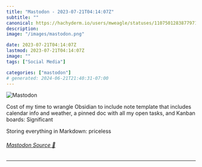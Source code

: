 ```yaml
---
title: "Mastodon - 2023-07-21T04:14:07Z"
subtitle: ""
canonical: https://hachyderm.io/users/mweagle/statuses/110750128387797159
description:
image: "/images/mastodon.png"

date: 2023-07-21T04:14:07Z
lastmod: 2023-07-21T04:14:07Z
image: ""
tags: ["Social Media"]

categories: ["mastodon"]
# generated: 2024-06-21T21:40:31-07:00
---
```

![Mastodon](/images/mastodon.png)

<p>Cost of my time to wrangle Obsidian to include note template that includes calendar info and weather, a pinned doc with all my open tasks, and Kanban boards: Significant</p><p>Storing everything in Markdown: priceless</p>


###### [Mastodon Source 🐘](https://hachyderm.io/@mweagle/110750128387797159)

___
